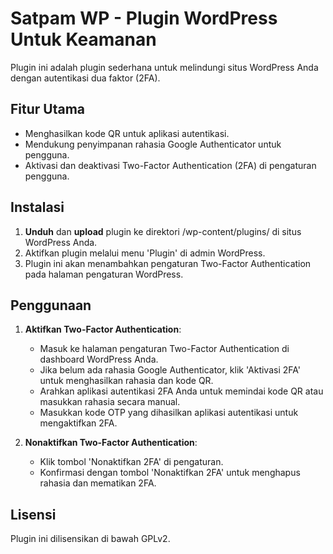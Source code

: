 # Satpam WP - Plugin WordPress Untuk Keamanan

Plugin ini adalah plugin sederhana untuk melindungi situs WordPress Anda dengan autentikasi dua faktor (2FA).

## Fitur Utama
- Menghasilkan kode QR untuk aplikasi autentikasi.
- Mendukung penyimpanan rahasia Google Authenticator untuk pengguna.
- Aktivasi dan deaktivasi Two-Factor Authentication (2FA) di pengaturan pengguna.

## Instalasi
1. **Unduh** dan **upload** plugin ke direktori /wp-content/plugins/ di situs WordPress Anda.
2. Aktifkan plugin melalui menu 'Plugin' di admin WordPress.
3. Plugin ini akan menambahkan pengaturan Two-Factor Authentication pada halaman pengaturan WordPress.

## Penggunaan
1. **Aktifkan Two-Factor Authentication**:
   - Masuk ke halaman pengaturan Two-Factor Authentication di dashboard WordPress Anda.
   - Jika belum ada rahasia Google Authenticator, klik 'Aktivasi 2FA' untuk menghasilkan rahasia dan kode QR.
   - Arahkan aplikasi autentikasi 2FA Anda untuk memindai kode QR atau masukkan rahasia secara manual.
   - Masukkan kode OTP yang dihasilkan aplikasi autentikasi untuk mengaktifkan 2FA.

2. **Nonaktifkan Two-Factor Authentication**:
   - Klik tombol 'Nonaktifkan 2FA' di pengaturan.
   - Konfirmasi dengan tombol 'Nonaktifkan 2FA' untuk menghapus rahasia dan mematikan 2FA.

## Lisensi
Plugin ini dilisensikan di bawah GPLv2.
